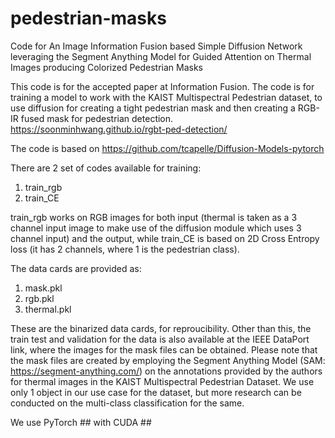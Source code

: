 # pedestrian-masks
Code for An Image Information Fusion based Simple Diffusion Network leveraging the Segment Anything Model for Guided Attention on Thermal Images producing Colorized Pedestrian Masks

This code is for the accepted paper at Information Fusion. 
The code is for training a model to work with the KAIST Multispectral Pedestrian dataset, to use diffusion for creating a tight pedestrian mask and then creating a RGB-IR fused mask for pedestrian detection.
https://soonminhwang.github.io/rgbt-ped-detection/

The code is based on https://github.com/tcapelle/Diffusion-Models-pytorch

There are 2 set of codes available for training: 
1. train_rgb
2. train_CE
   
train_rgb works on RGB images for both input (thermal is taken as a 3 channel input image to make use of the diffusion module which uses 3 channel input) and the output, while train_CE is based on 2D Cross Entropy loss (it has 2 channels, where 1 is the pedestrian class).

The data cards are provided as:
1. mask.pkl
2. rgb.pkl
3. thermal.pkl

These are the binarized data cards, for reproucibility. Other than this, the train test and validation for the data is also available at the IEEE DataPort link, where the images for the mask files can be obtained.
Please note that the mask files are created by employing the Segment Anything Model (SAM: https://segment-anything.com/) on the annotations provided by the authors for thermal images in the KAIST Multispectral Pedestrian Dataset. We use only 1 object in our use case for the dataset, but more research can be conducted on the multi-class classification for the same.

We use PyTorch ## with CUDA ##
